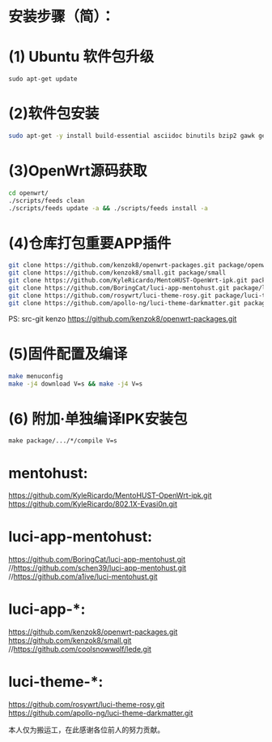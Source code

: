 # 安装步骤（简）： 
# (1) Ubuntu 软件包升级

`sudo apt-get update`

# (2)软件包安装
```bash
sudo apt-get -y install build-essential asciidoc binutils bzip2 gawk gettext git libncurses5-dev libz-dev patch python3 python2.7 unzip zlib1g-dev lib32gcc1 libc6-dev-i386 subversion flex uglifyjs git-core gcc-multilib p7zip p7zip-full msmtp libssl-dev texinfo libglib2.0-dev xmlto qemu-utils upx libelf-dev autoconf automake libtool autopoint device-tree-compiler g++-multilib antlr3 gperf wget curl swig rsync quilt xsltproc libxml-parser-perl mercurial bzr ecj cvs 
```

# (3)OpenWrt源码获取
```bash
cd openwrt/
./scripts/feeds clean
./scripts/feeds update -a && ./scripts/feeds install -a
```

# (4)仓库打包重要APP插件
```bash
git clone https://github.com/kenzok8/openwrt-packages.git package/openwrt-packages
git clone https://github.com/kenzok8/small.git package/small
git clone https://github.com/KyleRicardo/MentoHUST-OpenWrt-ipk.git package/mentohust
git clone https://github.com/BoringCat/luci-app-mentohust.git package/luci-app-mentohust
git clone https://github.com/rosywrt/luci-theme-rosy.git package/luci-theme-rosy
git clone https://github.com/apollo-ng/luci-theme-darkmatter.git package/luci-theme-darkmatter
```
PS: src-git kenzo https://github.com/kenzok8/openwrt-packages.git

# (5)固件配置及编译
```bash
make menuconfig
make -j4 download V=s && make -j4 V=s
```

# (6) 附加·单独编译IPK安装包

`make package/.../*/compile V=s`

# mentohust: 
https://github.com/KyleRicardo/MentoHUST-OpenWrt-ipk.git 
https://github.com/KyleRicardo/802.1X-Evasi0n.git 

# luci-app-mentohust: 
https://github.com/BoringCat/luci-app-mentohust.git    
 //https://github.com/schen39/luci-app-mentohust.git     
 //https://github.com/a1ive/luci-mentohust.git 

# luci-app-*:
https://github.com/kenzok8/openwrt-packages.git 
https://github.com/kenzok8/small.git
//https://github.com/coolsnowwolf/lede.git 

# luci-theme-*:
https://github.com/rosywrt/luci-theme-rosy.git  
https://github.com/apollo-ng/luci-theme-darkmatter.git  

本人仅为搬运工，在此感谢各位前人的努力贡献。
